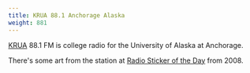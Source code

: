 ```yaml
---
title: KRUA 88.1 Anchorage Alaska
weight: 881
---
```

[KRUA] 88.1 FM is college radio for the University of Alaska at Anchorage.

There's some art from the station at [Radio Sticker of the Day](http://radiostickeroftheday.blogspot.com/2008/12/krua.html) from 2008.

[KRUA]:https://kruaradio.org/

